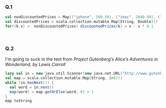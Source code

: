 ### Q.1<br>

```scala
val nonDiscountedPrices = Map(("iphone", 500.50), ("imac", 2040.99), ("apple", 0.50))
val discountedPrices = scala.collection.mutable.Map[String, Double]()
for((k,v) <- nonDiscountedPrices) discountedPrices(k) = v - v * 0.1

```
<br>

### Q.2<br>
I'm going to suck in the text from *Project Gutenberg’s Alice’s Adventures in Wonderland, by Lewis Carroll*  
```scala
lazy val in = new java.util.Scanner(new java.net.URL("http://www.gutenberg.org/files/11/11-0.txt").openStream)
val map = scala.collection.mutable.Map[String, Int]()
while (in.hasNext()) {
  val word = in.next()
  map(word) = map.getOrElse(word, 0) + 1
}
map.toString
```
<br>

